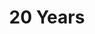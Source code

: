 ---
layout: "post"
title: "20 Years"
page_id: 19
permalink: "/032c-2000-2020/"
image-left: "ALYSSIALOU_28.png"
image-left-size: contain
image-left-fullscreen: 100%
image-center-caption: “20 Years”, on social media
caption-center-color: 00ff24
---